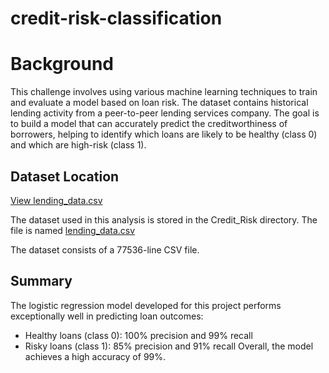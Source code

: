 # credit-risk-classification

# Background 
This challenge involves using various machine learning techniques to train and evaluate a model based on loan risk. The dataset contains historical lending activity from a peer-to-peer lending services company. The goal is to build a model that can accurately predict the creditworthiness of borrowers, helping to identify which loans are likely to be healthy (class 0) and which are high-risk (class 1).


## Dataset Location

[View lending_data.csv](https://github.com/your-username/your-repository/blob/main/credit-risk-classification/Credit_Risk/lending_data.csv)

The dataset used in this analysis is stored in the Credit_Risk directory. The file is named [lending_data.csv](credit-risk-classification/Credit_Risk/lending_data.csv)

The dataset consists of a 77536-line CSV file.


##  Summary
The logistic regression model developed for this project performs exceptionally well in predicting loan outcomes:

* Healthy loans (class 0): 100% precision and 99% recall
* Risky loans (class 1): 85% precision and 91% recall
Overall, the model achieves a high accuracy of 99%.
